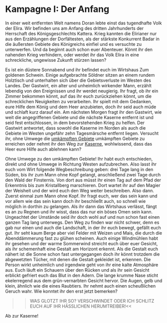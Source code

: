 # Kampagne I: Der Anfang
In einer weit entfernten Welt namens Doran lebte einst das tugendhafte Volk der Elira. Wir befinden uns am Anfang des dritten Jahrhunderts der Herrschaft des Königsgeschlechts Kattera. Krieg kannten die Elirianer nur aus den Erzählungen der Dorfältesten, als der stärkste Konkurrent  Badar in die äußersten Gebiete des Königreichs einfiel und es versuchte zu unterwerfen. Und da beginnt auch schon euer Abenteuer. Könnt ihr den nahenden Krieg verhindern, oder werdet ihr das Volk Elira in eine schreckliche, ungewisse Zukunft stürzen lassen?

Es ist ein düstere Sonnabend und ihr befindet euch im Wirtshaus Zum goldenen Schwein. Einige aufgebrachte Söldner sitzen an einem rundem Holztisch und unterhalten sich über die Gebietsverluste im Westen des Landes. Der Gastwirt, ein alter und unheimlich wirkender Mann, erzählt lebendig von den Ereignissen und ihr werdet neugierig. Ihr fragt, ob ihr ein Zimmer bekommen könnt, auf das ihr euch zurückziehen könnt, um die schrecklichen Neuigkeiten zu verarbeiten. Ihr spielt mit dem Gedanken, eure Hilfe dem König und dem Heer anzubieten, doch ihr seid auch müde und schlaft kurz darauf ein. Am nächsten Morgen fragt ihr den Gastwirt, wie weit die angegriffenen Gebiete und die nächste Kaserne entfernt ist und seid fest entschlossen, in dem bevorstehenden Krieg zu helfen. Der Gastwirt antwortet, dass sowohl die Kaserne im Norden als auch die Gebiete im Westen ungefähr zehn Tagesmärsche entfernt liegen. Versucht ihr, ohne Umwege die [umkämpften Gebiete](#umkaempftenGebiete) umkämpften Gebiete zu erreichen oder nehmt ihr den Weg zur [Kaserne](#Kaserne), wohlwissend, dass das Heer eure Hilfe auch ablehnen kann?

Ohne Umwege zu den umkämpften Gebiete! <a name="umkaempftenGebiete"></a>
Ihr habt euch entschieden, direkt und ohne Umwege in Richtung Westen aufzubrechen. Also lasst ihr euch vom Wirt folgende Wegbeschreibung geben: drei Tage lang in den Süden, bis ihr zum Mann ohne Kopf gelangt, anschließend zwei Tage durch den Wald der Finsternis. Von dort aus müsst ihr einen Tag auf dem Pfad der Erkenntnis bis zum Kristallberg marschieren. Dort wartet ihr auf den Magier der Weisheit und der wird euch den Weg weiter beschreiben. Also dann. Zuerst einmal zum Mann ohne Kopf. Ihr fragt euch, wer das sein kann und vor allem wie das sein kann doch ihr beschließt auch, so schnell wie möglich in dorthin zu gelangen. Als ihr dann das Wirtshaus verlässt, fängt es an zu Regnen und ihr wisst, dass das nur ein böses Omen sein kann. Ungeachtet der Umstände seid ihr doch wohl auf und nun schon fast einen ganzen Tag lang unterwegs. Den Weg zu finden war nicht schwer, denn es gab nur einen und auch die Landschaft, in der ihr euch bewegt, gefällt euch gut. Ihr seht kaum Berge aber viel Felder mit Weizen und Mais, die durch die Abenddämmerung fast zu glühen scheinen. Auch einige Windmühlen habt ihr gesehen und der warme Sommerwind streicht euch über euer Gesicht, als ihr schemenhaft eine Gestalt am Horizont erkennt. Als die Gestalt euch nähert ist die Sonne schon fast untergegangen doch ihr könnt trotzdem die abgewetzten Tücher, mit denen die Gestalt gekleidet ist, erkennen. Die Person wirkt unheimlich und irgendwie geht von ihr eine kalte Atmosphäre aus. Euch läuft ein Schauern über den Rücken und als ihr sein Gesicht erblickt gefriert euch das Blut in den Adern. Die lange krumme Nase sticht ekelerregend aus dem grün-vernarbten Gesicht hervor. Die Augen, gelb und klein, ähnlich wie die eines Raubtiers. Ihr nehmt auch einen scheußlichen Geruch wahr. Wie konntet ihr den erst jetzt bemerken?

>> WAS GLOTZT IHR SO? VERSCHWINDET ODER ICH SCHLITZ EUCH AUF IHR HÄSSLICHEN HERUMTREIBER!<<

Ab zur Kaserne! <a name="Kaserne"></a>
